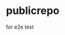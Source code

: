 # publicrepo
for e2e test




































































































































































































































































































































































































































































































































































































































































































































































































































































































































































































































































































































































































































































































































































































































































































































































































































































































































































































































































































































































































































































































































































































